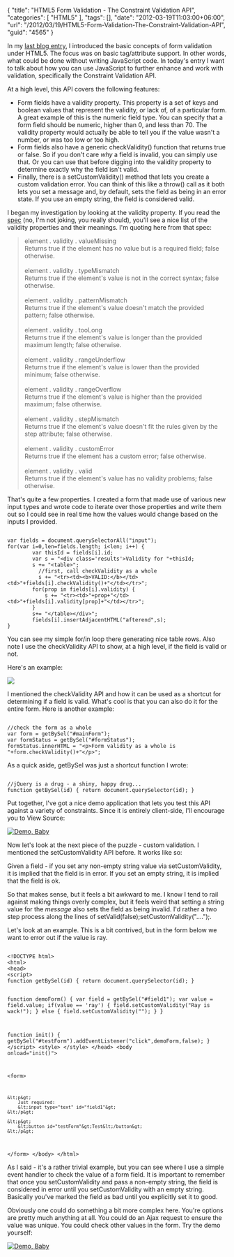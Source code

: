 {
	"title": "HTML5 Form Validation - The Constraint Validation API",
	"categories": [
		"HTML5"
	],
	"tags": [],
	"date": "2012-03-19T11:03:00+06:00",
	"url": "/2012/03/19/HTML5-Form-Validation-The-Constraint-Validation-API",
	"guid": "4565"
}

In my <a href="http://www.raymondcamden.com/index.cfm/2012/3/16/A-look-at-HTML5-Form-Validition">last blog entry</a>, I introduced the basic concepts of form validation under HTML5. The focus was on basic tag/attribute support. In other words, what could be done without writing JavaScript code. In today's entry I want to talk about how you can use JavaScript to further enhance and work with validation, specifically the Constraint Validation API.

<p>
<!--more-->
At a high level, this API covers the following features:

<p/>

<ul>
<li>Form fields have a validity property. This property is a set of keys and boolean values that represent the validity, or lack of, of a particular form. A great example of this is the numeric field type. You can specify that a form field should be numeric, higher than 0, and less than 70. The validity property would actually be able to tell you if the value wasn't a number, or was too low or too high.
<li>Form fields also have a generic checkValidity() function that returns true or false. So if you don't care <i>why</i> a field is invalid, you can simply use that. Or you can use that before digging into the validity property to determine exactly why the field isn't valid.
<li>Finally, there is a setCustomValidity() method that lets you create a custom validation error. You can think of this like a throw() call as it both lets you set a message and, by default, sets the field as being in an error state. If you use an empty string, the field is considered valid.
</ul>

<p/>

I began my investigation by looking at the validity property. If you read the <a href="http://www.whatwg.org/specs/web-apps/current-work/multipage/association-of-controls-and-forms.html#the-constraint-validation-api">spec</a> (no, I'm not joking, you really should),  you'll see a nice list of the validity properties and their meanings. I'm quoting here from that spec:

<p/>

<blockquote>
element . validity . valueMissing<br/>
Returns true if the element has no value but is a required field; false otherwise.
<br/><br/>
element . validity . typeMismatch<br/>
Returns true if the element's value is not in the correct syntax; false otherwise.
<br/><br/>
element . validity . patternMismatch<br/>
Returns true if the element's value doesn't match the provided pattern; false otherwise.
<br/><br/>
element . validity . tooLong<br/>
Returns true if the element's value is longer than the provided maximum length; false otherwise.
<br/><br/>
element . validity . rangeUnderflow<br/>
Returns true if the element's value is lower than the provided minimum; false otherwise.
<br/><br/>
element . validity . rangeOverflow<br/>
Returns true if the element's value is higher than the provided maximum; false otherwise.
<br/><br/>
element . validity . stepMismatch<br/>
Returns true if the element's value doesn't fit the rules given by the step attribute; false otherwise.
<br/><br/>
element . validity . customError<br/>
Returns true if the element has a custom error; false otherwise.
<br/><br/>
element . validity . valid<br/>
Returns true if the element's value has no validity problems; false otherwise.
</blockquote>

<p/>

That's quite a few properties. I created a form that made use of various new input types and wrote code to iterate over those properties and write them out so I could see in real time how the values would change based on the inputs I provided.

<p/>

<code>
var fields = document.querySelectorAll("input");
for(var i=0,len=fields.length; i&lt;len; i++) {
        var thisId = fields[i].id;
        var s = "&lt;div class='results'&gt;Validity for "+thisId;
        s += "&lt;table&gt;";
          //first, call checkValidity as a whole
          s += "&lt;tr&gt;&lt;td&gt;&lt;b&gt;VALID:&lt;/b&gt;&lt;/td&gt;&lt;td&gt;"+fields[i].checkValidity()+"&lt;/td&gt;&lt;/tr&gt;";
        for(prop in fields[i].validity) {
            s += "&lt;tr&gt;&lt;td&gt;"+prop+"&lt;/td&gt;&lt;td&gt;"+fields[i].validity[prop]+"&lt;/td&gt;&lt;/tr&gt;";
        }
        s+= "&lt;/table&gt;&lt;/div&gt;";
        fields[i].insertAdjacentHTML("afterend",s);
}
</code>

<p/>

You can see my simple for/in loop there generating nice table rows. Also note I use the checkValidity API to show, at a high level, if the field is valid or not.

<p/>

Here's an example:

<p/>

<img src="http://static.raymondcamden.com/images/ScreenClip47.png" />

<p/>

I mentioned the checkValidity API and how it can be used as a shortcut for determining if a field is valid. What's cool is that you can also do it for the entire form. Here is another example:

<p/>

<code>
//check the form as a whole
var form = getBySel("#mainForm");
var formStatus = getBySel("#formStatus");
formStatus.innerHTML = "&lt;p&gt;Form validity as a whole is "+form.checkValidity()+"&lt;/p&gt;";
</code>

<p/>

As a quick aside, getBySel was just a shortcut function I wrote:

<p/>

<code>
//jQuery is a drug - a shiny, happy drug...
function getBySel(id) { return document.querySelector(id); }
</code>

<p/>

Put together, I've got a nice demo application that lets you test this API against a variety of constraints. Since it is entirely client-side, I'll encourage you to View Source:

<p/>

<a href="http://www.raymondcamden.com/demos/2012/mar/19/15_validationapi.html"><img src="http://static.raymondcamden.com/images/icon_128.png" title="Demo, Baby" border="0"></a>

<p/>

Now let's look at the next piece of the puzzle - custom validation. I mentioned the setCustomValidity API before. It works like so:

<p/>

Given a field - if you set any non-empty string value via setCustomValidity, it is implied that the field is in error. If you set an empty string, it is implied that the field is ok. 

<p/>

So that makes sense, but it feels a bit awkward to me. I know I tend to rail against making things overly complex, but it feels weird that setting a string value for the <i>message</i> also sets the field as being invalid. I'd rather a two step process along the lines of setValid(false);setCustomValidity("....");.

<p/>

Let's look at an example. This is a bit contrived, but in the form below we want to error out if the value is ray.

<p/>

<code>
&lt;!DOCTYPE html&gt;
&lt;html&gt;
&lt;head&gt;
&lt;script&gt;
function getBySel(id) { return document.querySelector(id); }

function demoForm() {
    var field = getBySel("#field1");
    var value = field.value;
    if(value == 'ray') {
        field.setCustomValidity("Ray is wack!");
    } else {
		field.setCustomValidity("");
	}
}

function init() {
    getBySel("#testForm").addEventListener("click",demoForm,false);
}
&lt;/script&gt;
&lt;style&gt;
&lt;/style&gt;
&lt;/head&gt;
&lt;body onload="init()"&gt;

&lt;form&gt;

    &lt;p&gt;
        Just required:
        &lt;input type="text" id="field1"&gt;
    &lt;/p&gt;

    &lt;p&gt;
        &lt;button id="testForm"&gt;Test&lt;/button&gt;
    &lt;/p&gt;
&lt;/form&gt;
&lt;/body&gt;
&lt;/html&gt;
</code>

<p>

As I said - it's a rather trivial example, but you can see where I use a simple event handler to check the value of a form field. It is important to remember that once you setCustomValidity and pass a non-empty string, the field is considered in error until you setCustomValidity with an empty string. Basically you've marked the field as bad until you explicitly set it to good.

<p/>

Obviously one could do something a bit more complex here. You're options are pretty much anything at all. You could do an Ajax request to ensure the value was unique. You could check other values in the form. Try the demo yourself:

<p/>


<a href="http://www.raymondcamden.com/demos/2012/mar/19/16_validationapi2.html"><img src="http://static.raymondcamden.com/images/icon_128.png" title="Demo, Baby" border="0"></a>